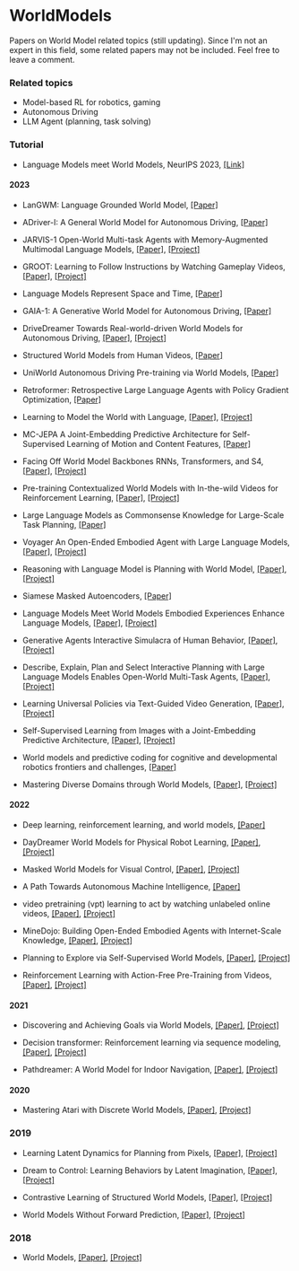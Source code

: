 # WorldModels
Papers on World Model related topics (still updating). Since I'm not an expert in this field, some related papers may not be included. Feel free to leave a comment.

### Related topics
- Model-based RL for robotics, gaming
- Autonomous Driving
- LLM Agent (planning, task solving)

### Tutorial
- Language Models meet World Models, NeurIPS 2023, [[Link]](https://sites.google.com/view/neurips2023law)

#### 2023
- LanGWM: Language Grounded World Model, [[Paper]](https://arxiv.org/abs/2311.17593)

- ADriver-I: A General World Model for Autonomous Driving, [[Paper]](https://arxiv.org/abs/2311.13549)

- JARVIS-1 Open-World Multi-task Agents with Memory-Augmented Multimodal Language Models, [[Paper]](https://arxiv.org/abs/2311.05997), [[Project]](https://github.com/CraftJarvis/JARVIS-1)

- GROOT: Learning to Follow Instructions by Watching Gameplay Videos, [[Paper]](https://arxiv.org/abs/2310.08235), [[Project]](https://github.com/CraftJarvis/GROOT)

- Language Models Represent Space and Time, [[Paper]](https://arxiv.org/abs/2310.02207)

- GAIA-1: A Generative World Model for Autonomous Driving, [[Paper]](https://arxiv.org/abs/2309.17080)

- DriveDreamer Towards Real-world-driven World Models for Autonomous Driving, [[Paper]](https://arxiv.org/abs/2309.09777), [[Project]](https://github.com/JeffWang987/DriveDreamer)

- Structured World Models from Human Videos, [[Paper]](https://arxiv.org/abs/2308.10901)

- UniWorld Autonomous Driving Pre-training via World Models, [[Paper]](https://arxiv.org/abs/2308.07234)

- Retroformer: Retrospective Large Language Agents with Policy Gradient Optimization, [[Paper]](https://arxiv.org/abs/2308.02151)

- Learning to Model the World with Language, [[Paper]](https://arxiv.org/abs/2308.01399), [[Project]](https://github.com/jlin816/dynalang)

- MC-JEPA A Joint-Embedding Predictive Architecture for Self-Supervised Learning of Motion and Content Features, [[Paper]](https://arxiv.org/abs/2307.12698)

- Facing Off World Model Backbones RNNs, Transformers, and S4, [[Paper]](https://arxiv.org/abs/2307.02064), [[Project]](https://fdeng18.github.io/s4wm/)

- Pre-training Contextualized World Models with In-the-wild Videos for Reinforcement Learning, [[Paper]](https://arxiv.org/abs/2305.18499), [[Project]](https://github.com/thuml/ContextWM)

- Large Language Models as Commonsense Knowledge for Large-Scale Task Planning, [[Paper]](https://arxiv.org/abs/2305.14078)

- Voyager An Open-Ended Embodied Agent with Large Language Models, [[Paper]](https://arxiv.org/abs/2305.16291), [[Project]](https://voyager.minedojo.org/)

- Reasoning with Language Model is Planning with World Model, [[Paper]](https://arxiv.org/abs/2305.14992), [[Project]](https://github.com/Ber666/RAP)

- Siamese Masked Autoencoders, [[Paper]](https://arxiv.org/abs/2305.14344)

- Language Models Meet World Models Embodied Experiences Enhance Language Models, [[Paper]](https://arxiv.org/abs/2305.10626), [[Project]](https://github.com/szxiangjn/world-model-for-language-model)

- Generative Agents Interactive Simulacra of Human Behavior, [[Paper]](https://arxiv.org/abs/2304.03442), [[Project]](https://github.com/joonspk-research/generative_agents)

- Describe, Explain, Plan and Select Interactive Planning with Large Language Models Enables Open-World Multi-Task Agents, [[Paper]](https://arxiv.org/abs/2302.01560), [[Project]](https://github.com/CraftJarvis/MC-Planner)

- Learning Universal Policies via Text-Guided Video Generation, [[Paper]](https://arxiv.org/abs/2302.00111), [[Project]](https://github.com/flow-diffusion/AVDC)

- Self-Supervised Learning from Images with a Joint-Embedding Predictive Architecture, [[Paper]](https://arxiv.org/abs/2301.08243), [[Project]](https://github.com/facebookresearch/ijepa)

- World models and predictive coding for cognitive and developmental robotics frontiers and challenges, [[Paper]](https://arxiv.org/abs/2301.05832)

- Mastering Diverse Domains through World Models, [[Paper]](https://arxiv.org/abs/2301.04104), [[Project]](https://github.com/danijar/dreamerv3)

#### 2022

- Deep learning, reinforcement learning, and world models, [[Paper]](https://www.sciencedirect.com/science/article/pii/S0893608022001150)

- DayDreamer World Models for Physical Robot Learning, [[Paper]](https://arxiv.org/abs/2206.14176), [[Project]](https://github.com/danijar/daydreamer)

- Masked World Models for Visual Control, [[Paper]](https://arxiv.org/abs/2206.14244), [[Project]](https://github.com/younggyoseo/MWM)

- A Path Towards Autonomous Machine Intelligence, [[Paper]](https://openreview.net/pdf?id=BZ5a1r-kVsf)

- video pretraining (vpt) learning to act by watching unlabeled online videos, [[Paper]](https://arxiv.org/abs/2206.11795), [[Project]](https://github.com/openai/Video-Pre-Training)

- MineDojo: Building Open-Ended Embodied Agents with Internet-Scale Knowledge, [[Paper]](https://arxiv.org/abs/2206.08853), [[Project]](https://minedojo.org/)

- Planning to Explore via Self-Supervised World Models, [[Paper]](https://arxiv.org/abs/2005.05960), [[Project]](https://ramanans1.github.io/plan2explore/)

- Reinforcement Learning with Action-Free Pre-Training from Videos, [[Paper]](https://arxiv.org/abs/2203.13880), [[Project]](https://github.com/younggyoseo/apv)

#### 2021

- Discovering and Achieving Goals via World Models, [[Paper]](https://arxiv.org/abs/2110.09514), [[Project]](https://orybkin.github.io/lexa/)

- Decision transformer: Reinforcement learning via sequence modeling, [[Paper]](https://arxiv.org/abs/2106.01345), [[Project]](https://github.com/kzl/decision-transformer)

- Pathdreamer: A World Model for Indoor Navigation, [[Paper]](https://arxiv.org/abs/2105.08756), [[Project]](https://github.com/google-research/pathdreamer)

#### 2020

- Mastering Atari with Discrete World Models, [[Paper]](https://arxiv.org/abs/2010.02193), [[Project]](https://github.com/danijar/dreamerv2)

### 2019

- Learning Latent Dynamics for Planning from Pixels, [[Paper]](https://arxiv.org/abs/1811.04551), [[Project]](https://planetrl.github.io/)

- Dream to Control: Learning Behaviors by Latent Imagination, [[Paper]](https://arxiv.org/abs/1912.01603), [[Project]](https://github.com/google-research/dreamer)

- Contrastive Learning of Structured World Models, [[Paper]](https://arxiv.org/abs/1911.12247), [[Project]](https://github.com/tkipf/c-swm)

- World Models Without Forward Prediction, [[Paper]](https://arxiv.org/abs/1910.13038), [[Project]](https://learningtopredict.github.io/)

### 2018

- World Models, [[Paper]](https://arxiv.org/abs/1803.10122), [[Project]](https://worldmodels.github.io/)

